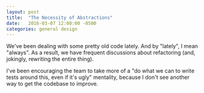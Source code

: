 ```yaml
---
layout: post
title:  "The Necessity of Abstractions"
date:   2016-03-07 12:00:00 -0500
categories: general design
---
```


We've been dealing with some pretty old code lately. And by "lately", I mean "always". As a result, we have frequent discussions about refactoring (and, jokingly, rewriting the entire thing).

I've been encouraging the team to take more of a "do what we can to write tests around this, even if it's ugly" mentality, because I don't see another way to get the codebase to improve.

